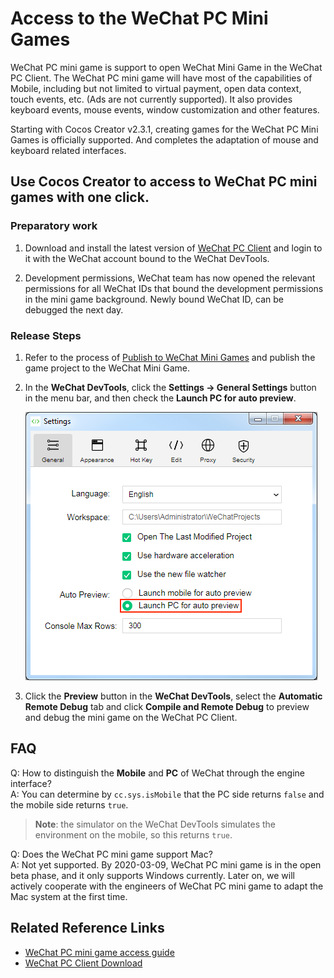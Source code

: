 # Access to the WeChat PC Mini Games

WeChat PC mini game is support to open WeChat Mini Game in the WeChat PC Client. The WeChat PC mini game will have most of the capabilities of Mobile, including but not limited to virtual payment, open data context, touch events, etc. (Ads are not currently supported). It also provides keyboard events, mouse events, window customization and other features.

Starting with Cocos Creator v2.3.1, creating games for the WeChat PC Mini Games is officially supported. And completes the adaptation of mouse and keyboard related interfaces.

## Use Cocos Creator to access to WeChat PC mini games with one click.

### Preparatory work

1. Download and install the latest version of [WeChat PC Client](https://developers.weixin.qq.com/community/minigame/article/doc/0002ce5cc94270784ef9a591c50013) and login to it with the WeChat account bound to the WeChat DevTools.

2. Development permissions, WeChat team has now opened the relevant permissions for all WeChat IDs that bound the development permissions in the mini game background. Newly bound WeChat ID, can be debugged the next day.

### Release Steps

1. Refer to the process of [Publish to WeChat Mini Games](./publish-wechatgame.md) and publish the game project to the WeChat Mini Game.

2. In the **WeChat DevTools**, click the **Settings -> General Settings** button in the menu bar, and then check the **Launch PC for auto preview**.

    ![](./publish-pc-wechatgame/wechat-devtool-preference.png)

3. Click the **Preview** button in the **WeChat DevTools**, select the **Automatic Remote Debug** tab and click **Compile and Remote Debug** to preview and debug the mini game on the WeChat PC Client.

## FAQ

Q: How to distinguish the **Mobile** and **PC** of WeChat through the engine interface?<br>
A: You can determine by `cc.sys.isMobile` that the PC side returns `false` and the mobile side returns `true`.

> **Note**: the simulator on the WeChat DevTools simulates the environment on the mobile, so this returns `true`.

Q: Does the WeChat PC mini game support Mac?<br>
A: Not yet supported. By 2020-03-09, WeChat PC mini game is in the open beta phase, and it only supports Windows currently. Later on, we will actively cooperate with the engineers of WeChat PC mini game to adapt the Mac system at the first time.

## Related Reference Links

- [WeChat PC mini game access guide](https://developers.weixin.qq.com/minigame/dev/guide/open-ability/pc-game.html)  
- [WeChat PC Client Download](https://developers.weixin.qq.com/community/minigame/article/doc/0002ce5cc94270784ef9a591c50013)
